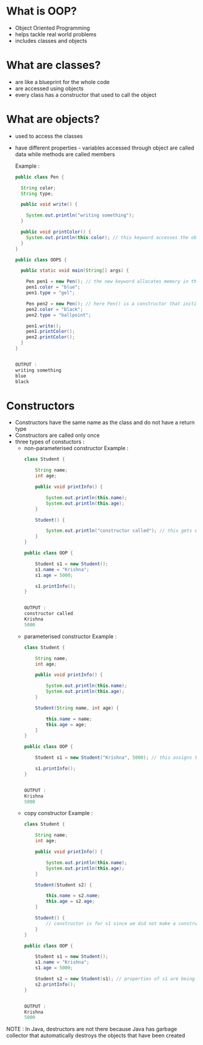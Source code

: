 # What is OOP?
- Object Oriented Programming
- helps tackle real world problems
- includes classes and objects

# What are classes?
- are like a blueprint for the whole code
- are accessed using objects
- every class has a constructor that used to call the object

# What are objects?
- used to access the classes
- have different properties - variables accessed through object are called data while methods are called members


  Example : 
  ```java
  public class Pen {
  
    String color;
    String type;
  
    public void write() {
  
      System.out.println("writing something");
    }
  
    public void printColor() {
      System.out.println(this.color); // this keyword accesses the object that is being called and the value gets assigned accordingly
    }
  }
  
  public class OOPS {
  
    public static void main(String[] args) {
  
      Pen pen1 = new Pen(); // the new keyword allocates memory in the memory heap using the object
      pen1.color = "blue";
      pen1.type = "gel";
  
      Pen pen2 = new Pen(); // here Pen() is a constructor that initialized the object 
      pen2.color = "black";
      pen2.type = "ballpoint";
  
      pen1.write();
      pen1.printColor();
      pen2.printColor();
    }
  }
  
  
  OUTPUT :
  writing something
  blue
  black


# Constructors
- Constructors have the same name as the class and do not have a return type 
- Constructors are called only once
- three types of constuctors :
  - non-parameterised constructor
    Example :
    ```java
    class Student {

        String name;
        int age;

        public void printInfo() {

            System.out.println(this.name);
            System.out.println(this.age);
        }

        Student() {

            System.out.println("constructor called"); // this gets called everytime the constructor is formed
        }
    }

    public class OOP {

        Student s1 = new Student();
        s1.name = "Krishna";
        s1.age = 5000;

        s1.printInfo();
    }


    OUTPUT :
    constructor called
    Krishna
    5000

  - parameterised constructor
    Example :
    ```java
    class Student {

        String name;
        int age;

        public void printInfo() {

            System.out.println(this.name);
            System.out.println(this.age);
        }

        Student(String name, int age) {

            this.name = name;
            this.age = age;
        }
    }

    public class OOP {

        Student s1 = new Student("Krishna", 5000); // this assigns the value to name and age

        s1.printInfo();
    }


    OUTPUT :
    Krishna
    5000

  - copy constructor
    Example :
    ```java
    class Student {

        String name;
        int age;

        public void printInfo() {

            System.out.println(this.name);
            System.out.println(this.age);
        }

        Student(Student s2) {

            this.name = s2.name;
            this.age = s2.age;
        }

        Student() {
            // constructor is for s1 since we did not make a constructor for it
        }
    }

    public class OOP {

        Student s1 = new Student();
        s1.name = "Krishna";
        s1.age = 5000;

        Student s2 = new Student(s1); // properties of s1 are being given to s2
        s2.printInfo();
    }


    OUTPUT :
    Krishna
    5000


NOTE : In Java, destructors are not there because Java has garbage collector that automatically destroys the objects that have been created

